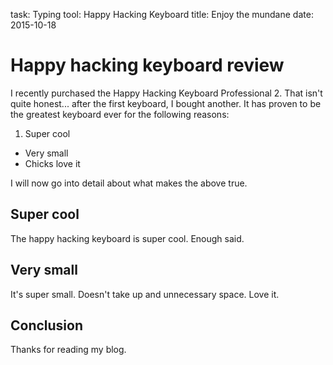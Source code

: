 task: Typing
tool: Happy Hacking Keyboard
title: Enjoy the mundane
date: 2015-10-18

# Happy hacking keyboard review

I recently purchased the Happy Hacking Keyboard Professional 2. That isn't quite honest... after the first keyboard, I bought another. It has proven to be the greatest keyboard ever for the following reasons:

1. Super cool
* Very small
* Chicks love it

I will now go into detail about what makes the above true.

## Super cool

The happy hacking keyboard is super cool. Enough said.

## Very small

It's super small. Doesn't take up and unnecessary space. Love it.

## Conclusion

Thanks for reading my blog.
